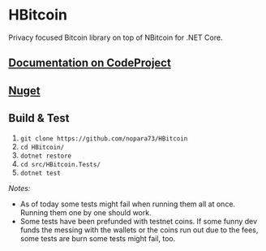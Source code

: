 # HBitcoin
Privacy focused Bitcoin library on top of NBitcoin for .NET Core.

## [Documentation on CodeProject](https://www.codeproject.com/Articles/1096320/HBitcoin-High-level-Csharp-Bitcoin-Wallet-Library)

## [Nuget](https://www.nuget.org/packages/HBitcoin)

## Build & Test

1. `git clone https://github.com/nopara73/HBitcoin`
2. `cd HBitcoin/`
3. `dotnet restore`
4. `cd src/HBitcoin.Tests/`
5. `dotnet test`

*Notes:* 
- As of today some tests might fail when running them all at once. Running them one by one should work.
- Some tests have been prefunded with testnet coins. If some funny dev funds the messing with the wallets or the coins run out due to the fees, some tests are burn some tests might fail, too.
